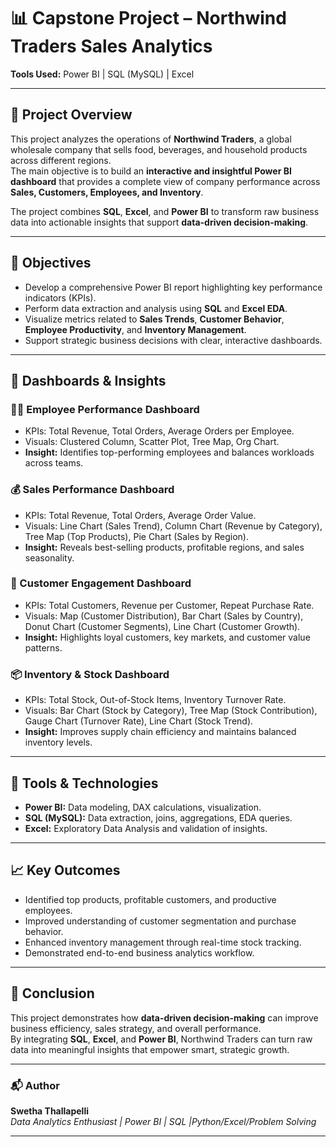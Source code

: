 # 📊 Capstone Project – Northwind Traders Sales Analytics  
**Tools Used:** Power BI | SQL (MySQL) | Excel  

---

## 🧠 Project Overview
This project analyzes the operations of **Northwind Traders**, a global wholesale company that sells food, beverages, and household products across different regions.  
The main objective is to build an **interactive and insightful Power BI dashboard** that provides a complete view of company performance across **Sales, Customers, Employees, and Inventory**.

The project combines **SQL**, **Excel**, and **Power BI** to transform raw business data into actionable insights that support **data-driven decision-making**.

---

## 🎯 Objectives
- Develop a comprehensive Power BI report highlighting key performance indicators (KPIs).  
- Perform data extraction and analysis using **SQL** and **Excel EDA**.  
- Visualize metrics related to **Sales Trends**, **Customer Behavior**, **Employee Productivity**, and **Inventory Management**.  
- Support strategic business decisions with clear, interactive dashboards.  

---

## 💼 Dashboards & Insights

### 🧑‍💼 Employee Performance Dashboard
- KPIs: Total Revenue, Total Orders, Average Orders per Employee.  
- Visuals: Clustered Column, Scatter Plot, Tree Map, Org Chart.  
- **Insight:** Identifies top-performing employees and balances workloads across teams.  

### 💰 Sales Performance Dashboard
- KPIs: Total Revenue, Total Orders, Average Order Value.  
- Visuals: Line Chart (Sales Trend), Column Chart (Revenue by Category), Tree Map (Top Products), Pie Chart (Sales by Region).  
- **Insight:** Reveals best-selling products, profitable regions, and sales seasonality.  

### 👥 Customer Engagement Dashboard
- KPIs: Total Customers, Revenue per Customer, Repeat Purchase Rate.  
- Visuals: Map (Customer Distribution), Bar Chart (Sales by Country), Donut Chart (Customer Segments), Line Chart (Customer Growth).  
- **Insight:** Highlights loyal customers, key markets, and customer value patterns.  

### 📦 Inventory & Stock Dashboard
- KPIs: Total Stock, Out-of-Stock Items, Inventory Turnover Rate.  
- Visuals: Bar Chart (Stock by Category), Tree Map (Stock Contribution), Gauge Chart (Turnover Rate), Line Chart (Stock Trend).  
- **Insight:** Improves supply chain efficiency and maintains balanced inventory levels.  

---

## 🧩 Tools & Technologies
- **Power BI:** Data modeling, DAX calculations, visualization.  
- **SQL (MySQL):** Data extraction, joins, aggregations, EDA queries.  
- **Excel:** Exploratory Data Analysis and validation of insights.  

---

## 📈 Key Outcomes
- Identified top products, profitable customers, and productive employees.  
- Improved understanding of customer segmentation and purchase behavior.  
- Enhanced inventory management through real-time stock tracking.  
- Demonstrated end-to-end business analytics workflow.

---

## 🏁 Conclusion
This project demonstrates how **data-driven decision-making** can improve business efficiency, sales strategy, and overall performance.  
By integrating **SQL**, **Excel**, and **Power BI**, Northwind Traders can turn raw data into meaningful insights that empower smart, strategic growth.

---

### 📬 Author
**Swetha Thallapelli**  
*Data Analytics Enthusiast | Power BI | SQL |Python/Excel/Problem Solving*  

---

